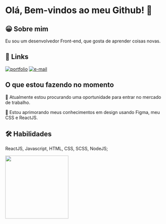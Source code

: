 
# Olá, Bem-vindos ao meu Github! 👋


## 😀 Sobre mim
Eu sou um desenvolvedor Front-end, que gosta de aprender coisas novas.

## 🔗 Links
[![portfolio](https://img.shields.io/badge/my_portfolio-000?style=for-the-badge&logo=ko-fi&logoColor=white)](https://erickportifolio.netlify.app)
[![e-mail](https://img.shields.io/badge/email-d63c3c?style=for-the-badge&logo=ko-fi&logoColor=white)](erickc.contato@gmail.com)

## O que estou fazendo no momento
🚀 Atualmente estou procurando uma oportunidade para entrar no mercado de trabalho.

🧠 Estou aprimorando meus conhecimentos em design usando Figma, meu CSS e ReactJS.

## 🛠 Habilidades
ReactJS, Javascript, HTML, CSS, SCSS, NodeJS;

<a href="https://github.com/UnknownPerson66/convoychat">
  <img height=200 align="center" src="https://github-readme-stats.vercel.app/api/top-langs?username=UnknownPerson66&layout=compact&langs_count=8&theme=dracula&title_color=fff&card_width=320" />
</a>
